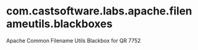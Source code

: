 # com.castsoftware.labs.apache.filenameutils.blackboxes
Apache Common Filename Utils Blackbox for QR 7752
